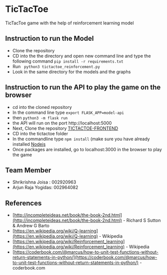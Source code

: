# TicTacToe
TicTacToe game with the help of reinforcement learning model


## Instruction to run the Model
- Clone the repository 
- CD into the the directory and open new command line and type the following command ```pip install -r requirements.txt```
- Run ``` python3 tictactoe_reinforcement.py```
- Look in the same directory for the models and the graphs 

## Instruction to run the API to play the game on the browser
- cd into the cloned repository
- In the command line type ``` export FLASK_APP=model-api ```
- then ``` python3 -m flask run ```
- the API will run on the port http://localhost:5000
- Next, Clone the repository [TICTACTOE-FRONTEND](https://github.com/coderbirju/PSA_Tic_Tac_Toe_FE)
- CD into the tictactoe folder
- In the commandline type ```npm install``` (make sure you have already installed [Nodejs](https://nodejs.org/en/)
- Once packages are installed, go to localhost:3000 in the browser to play the game


## Team Member

* Shrikrishna Joisa : 002920963
* Arjun Raja Yogidas: 002964082


## References
- [http://incompleteideas.net/book/the-book-2nd.html](http://incompleteideas.net/book/the-book-2nd.html) - Richard S Sutton & Andrew G Barto
- [https://en.wikipedia.org/wiki/Q-learning](https://en.wikipedia.org/wiki/Q-learning) - Wikipedia
- [https://en.wikipedia.org/wiki/Reinforcement_learning](https://en.wikipedia.org/wiki/Reinforcement_learning) - Wikipedia
- [https://coderbook.com/@marcus/how-to-unit-test-functions-without-return-statements-in-python/](https://coderbook.com/@marcus/how-to-unit-test-functions-without-return-statements-in-python/) - coderbook.com
